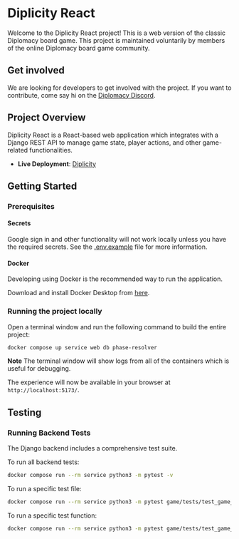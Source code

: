# Diplicity React

Welcome to the Diplicity React project! This is a web version of the classic Diplomacy board game. This project is maintained voluntarily by members of the online Diplomacy board game community.

## Get involved

We are looking for developers to get involved with the project. If you want to contribute, come say hi on the [Diplomacy Discord](chttps://discord.gg/QETtwGR).

## Project Overview

Diplicity React is a React-based web application which integrates with a Django REST API to manage game state, player actions, and other game-related functionalities.

- **Live Deployment**: [Diplicity](https://diplicity.com)

## Getting Started

### Prerequisites

#### Secrets

Google sign in and other functionality will not work locally unless you have the required secrets. See the [.env.example](.env.example) file for more information.

#### Docker

Developing using Docker is the recommended way to run the application.

Download and install Docker Desktop from [here](https://www.docker.com/products/docker-desktop/).

### Running the project locally

Open a terminal window and run the following command to build the entire project:
```bash
docker compose up service web db phase-resolver
```

**Note** The terminal window will show logs from all of the containers which is useful for debugging.

The experience will now be available in your browser at `http://localhost:5173/`.

## Testing

### Running Backend Tests

The Django backend includes a comprehensive test suite.

To run all backend tests:
```bash
docker compose run --rm service python3 -m pytest -v
```

To run a specific test file:
```bash
docker compose run --rm service python3 -m pytest game/tests/test_game_create.py -v
```

To run a specific test function:
```bash
docker compose run --rm service python3 -m pytest game/tests/test_game_create.py::test_create_game_success -v 
```
